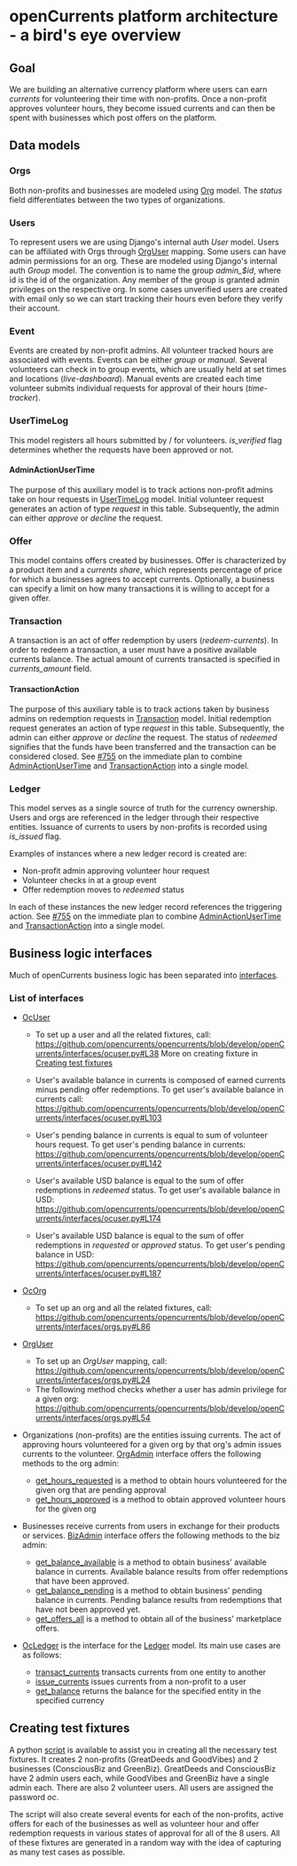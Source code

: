 # openCurrents platform architecture - a bird's eye overview

## Goal
We are building an alternative currency platform where users can earn *currents* for volunteering their time with non-profits. Once a non-profit approves volunteer hours, they become issued currents and can then be spent with businesses which post offers on the platform.

## Data models
### Orgs
Both non-profits and businesses are modeled using [Org](https://github.com/opencurrents/opencurrents/blob/develop/openCurrents/models.py#L17) model. The *status* field differentiates between the two types of organizations.

### Users
To represent users we are using Django's internal auth *User* model.
Users can be affiliated with Orgs through [OrgUser](https://github.com/opencurrents/opencurrents/blob/develop/openCurrents/models.py#L50) mapping.
Some users can have admin permissions for an org. These are modeled using Django's internal auth *Group* model. The convention is to name the group *admin_$id*, where id is the id of the organization. Any member of the group is granted admin privileges on the respective org.
In some cases unverified users are created with email only so we can start tracking their hours even before they verify their account.

### Event
Events are created by non-profit admins. All volunteer tracked hours are associated with events. Events can be either *group* or *manual*. Several volunteers can check in to group events, which are usually held at set times and locations (*live-dashboard*). Manual events are created each time volunteer submits individual requests for approval of their hours (*time-tracker*).

### UserTimeLog
This model registers all hours submitted by / for volunteers. *is_verified* flag determines whether the requests have been approved or not.

#### AdminActionUserTime
The purpose of this auxiliary model is to track actions non-profit admins take on hour requests in [UserTimeLog](#usertimelog) model. Initial volunteer request generates an action of type *request* in this table. Subsequently, the admin can either *approve* or *decline* the request.

### Offer
This model contains offers created by businesses. Offer is characterized by a product item and a *currents share*, which represents percentage of price for which a businesses agrees to accept currents. Optionally, a business can specify a limit on how many transactions it is willing to accept for a given offer.

### Transaction
A transaction is an act of offer redemption by users (*redeem-currents*). In order to redeem a transaction, a user must have a positive available currents balance. The actual amount of currents transacted is specified in *currents_amount* field.

#### TransactionAction
The purpose of this auxiliary table is to track actions taken by business admins on redemption requests in [Transaction](#transaction) model. Initial redemption request generates an action of type *request* in this table. Subsequently, the admin can either *approve* or *decline* the request. The status of *redeemed* signifies that the funds have been transferred and the transaction can be considered closed. See [#755](https://github.com/opencurrents/opencurrents/issues/755) on the immediate plan to combine [AdminActionUserTime](#adminactionusertime) and [TransactionAction](#transactionaction) into a single model.

### Ledger  
This model serves as a single source of truth for the currency ownership.
Users and orgs are referenced in the ledger through their respective entities. Issuance of currents to users by non-profits is recorded using *is_issued* flag.

Examples of instances where a new ledger record is created are:
* Non-profit admin approving volunteer hour request
* Volunteer checks in at a group event
* Offer redemption moves to *redeemed* status

In each of these instances the new ledger record references the triggering action. See [#755](https://github.com/opencurrents/opencurrents/issues/755) on the immediate plan to combine [AdminActionUserTime](#adminactionusertime) and [TransactionAction](#transactionaction) into a single model.

## Business logic interfaces
Much of openCurrents business logic has been separated into [interfaces](https://github.com/opencurrents/opencurrents/tree/develop/openCurrents/interfaces).

### List of interfaces

* [OcUser](https://github.com/opencurrents/opencurrents/blob/develop/openCurrents/interfaces/ocuser.py)
  * To set up a user and all the related fixtures, call:
https://github.com/opencurrents/opencurrents/blob/develop/openCurrents/interfaces/ocuser.py#L38
More on creating fixture in [Creating test fixtures](#creating-test-fixtures)
  * User's available balance in currents is composed of earned currents minus pending offer redemptions. To get user's available balance in currents call:
https://github.com/opencurrents/opencurrents/blob/develop/openCurrents/interfaces/ocuser.py#L103

  * User's pending balance in currents is equal to sum of volunteer hours request. To get user's pending balance in currents:
https://github.com/opencurrents/opencurrents/blob/develop/openCurrents/interfaces/ocuser.py#L142

  * User's available USD balance is equal to the sum of offer redemptions in *redeemed* status. To get user's available balance in USD:
https://github.com/opencurrents/opencurrents/blob/develop/openCurrents/interfaces/ocuser.py#L174

  * User's available USD balance is equal to the sum of offer redemptions in *requested* or *approved* status. To get user's pending balance in USD:
https://github.com/opencurrents/opencurrents/blob/develop/openCurrents/interfaces/ocuser.py#L187

* [OcOrg](https://github.com/opencurrents/opencurrents/blob/develop/openCurrents/interfaces/orgs.py#L76)
  * To set up an org and all the related fixtures, call:
https://github.com/opencurrents/opencurrents/blob/develop/openCurrents/interfaces/orgs.py#L86

* [OrgUser](https://github.com/opencurrents/opencurrents/blob/develop/openCurrents/interfaces/orgs.py#L18)
  * To set up an *OrgUser* mapping, call:
https://github.com/opencurrents/opencurrents/blob/develop/openCurrents/interfaces/orgs.py#L24
  * The following method checks whether a user has admin privilege for a given org:
https://github.com/opencurrents/opencurrents/blob/develop/openCurrents/interfaces/orgs.py#L54

* Organizations (non-profits) are the entities issuing currents. The act of approving hours volunteered for a given org by that org's admin issues currents to the volunteer. [OrgAdmin](https://github.com/opencurrents/opencurrents/blob/develop/openCurrents/interfaces/orgadmin.py) interface offers the following methods to the org admin:
  * [get_hours_requested](https://github.com/opencurrents/opencurrents/blob/develop/openCurrents/interfaces/orgadmin.py#L31) is a method to obtain hours volunteered for the given org that are pending approval
  * [get_hours_approved](https://github.com/opencurrents/opencurrents/blob/develop/openCurrents/interfaces/orgadmin.py#L37) is a method to obtain approved volunteer hours for the given org

* Businesses receive currents from users in exchange for their products or services. [BizAdmin](https://github.com/opencurrents/opencurrents/blob/develop/openCurrents/interfaces/bizadmin.py) interface offers the following methods to the biz admin:
  * [get_balance_available](https://github.com/opencurrents/opencurrents/blob/develop/openCurrents/interfaces/bizadmin.py#L33) is a method to obtain business' available balance in currents. Available balance results from offer redemptions that have been approved.
  * [get_balance_pending](https://github.com/opencurrents/opencurrents/blob/develop/openCurrents/interfaces/bizadmin.py#L45) is a method to obtain business' pending balance in currents. Pending balance results from redemptions that have not been approved yet.
  * [get_offers_all](https://github.com/opencurrents/opencurrents/blob/develop/openCurrents/interfaces/bizadmin.py#L57) is a method to obtain all of the business' marketplace offers.

* [OcLedger](https://github.com/opencurrents/opencurrents/blob/develop/openCurrents/interfaces/ledger.py) is the interface for the [Ledger](#ledger) model. Its main use cases are as follows:
  * [transact_currents](https://github.com/opencurrents/opencurrents/blob/develop/openCurrents/interfaces/ledger.py#L43) transacts currents from one entity to another
  * [issue_currents](https://github.com/opencurrents/opencurrents/blob/develop/openCurrents/interfaces/ledger.py#L78) issues currents from a non-profit to a user
  * [get_balance](https://github.com/opencurrents/opencurrents/blob/develop/openCurrents/interfaces/ledger.py#L103) returns the balance for the specified entity in the specified currency


## Creating test fixtures
A python [script](https://github.com/opencurrents/opencurrents/blob/develop/openCurrents/scripts/setup_fixtures.py) is available to assist you in creating all the necessary test fixtures. It creates 2 non-profits (GreatDeeds and GoodVibes) and 2 businesses (ConsciousBiz and GreenBiz). GreatDeeds and ConsciousBiz have 2 admin users each, while GoodVibes and GreenBiz have a single admin each. There are also 2 volunteer users. All users are assigned the password *oc*.

The script will also create several events for each of the non-profits, active offers for each of the businesses as well as volunteer hour and offer redemption requests in various states of approval for all of the 8 users. All of these fixtures are generated in a random way with the idea of capturing as many test cases as possible.
